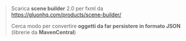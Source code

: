 > Scarica **scene builder** 2.0 per fxml da https://gluonhq.com/products/scene-builder/	 
> 
> Cerca modo per convertire **oggetti da far persistere in formato JSON** (librerie da **MavenCentral**)
